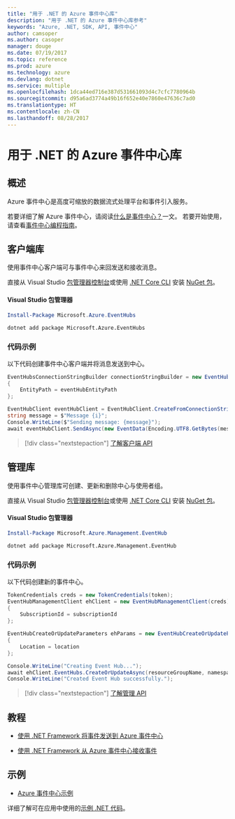 ```yaml
---
title: "用于 .NET 的 Azure 事件中心库"
description: "用于 .NET 的 Azure 事件中心库参考"
keywords: "Azure, .NET, SDK, API, 事件中心"
author: camsoper
ms.author: casoper
manager: douge
ms.date: 07/19/2017
ms.topic: reference
ms.prod: azure
ms.technology: azure
ms.devlang: dotnet
ms.service: multiple
ms.openlocfilehash: 1dca44ed716e387d531661093d4c7cfc7780964b
ms.sourcegitcommit: d95a6ad3774a49b16f652e40e7860e47636c7ad0
ms.translationtype: HT
ms.contentlocale: zh-CN
ms.lasthandoff: 08/28/2017
---
```

# <a name="azure-event-hubs-libraries-for-net"></a>用于 .NET 的 Azure 事件中心库

## <a name="overview"></a>概述

Azure 事件中心是高度可缩放的数据流式处理平台和事件引入服务。

若要详细了解 Azure 事件中心，请阅读[什么是事件中心？](/azure/event-hubs/event-hubs-what-is-event-hubs)一文。  若要开始使用，请查看[事件中心编程指南](/azure/event-hubs/event-hubs-programming-guide)。

## <a name="client-library"></a>客户端库

使用事件中心客户端可与事件中心来回发送和接收消息。

直接从 Visual Studio [包管理器控制台][PackageManager]或使用 [.NET Core CLI][DotNetCLI] 安装 [NuGet 包](https://www.nuget.org/packages/Microsoft.Azure.EventHubs)。

#### <a name="visual-studio-package-manager"></a>Visual Studio 包管理器

```powershell
Install-Package Microsoft.Azure.EventHubs
```

```bash
dotnet add package Microsoft.Azure.EventHubs
```

### <a name="code-example"></a>代码示例

以下代码创建事件中心客户端并将消息发送到中心。

```csharp
EventHubsConnectionStringBuilder connectionStringBuilder = new EventHubsConnectionStringBuilder(eventHubConnectionString)
{
    EntityPath = eventHubEntityPath
};

EventHubClient eventHubClient = EventHubClient.CreateFromConnectionString(connectionStringBuilder.ToString());
string message = $"Message {i}";
Console.WriteLine($"Sending message: {message}");
await eventHubClient.SendAsync(new EventData(Encoding.UTF8.GetBytes(message)));
```

> [!div class="nextstepaction"]
> [了解客户端 API](/dotnet/api/overview/azure/eventhub/client)

## <a name="management-library"></a>管理库

使用事件中心管理库可创建、更新和删除中心与使用者组。

直接从 Visual Studio [包管理器控制台][PackageManager]或使用 [.NET Core CLI][DotNetCLI] 安装 [NuGet 包](https://www.nuget.org/packages/Microsoft.Azure.Management.EventHub)。

#### <a name="visual-studio-package-manager"></a>Visual Studio 包管理器

```powershell
Install-Package Microsoft.Azure.Management.EventHub
```

```bash
dotnet add package Microsoft.Azure.Management.EventHub
```

### <a name="code-example"></a>代码示例

以下代码创建新的事件中心。

```csharp
TokenCredentials creds = new TokenCredentials(token);
EventHubManagementClient ehClient = new EventHubManagementClient(creds)
{
    SubscriptionId = subscriptionId
};

EventHubCreateOrUpdateParameters ehParams = new EventHubCreateOrUpdateParameters()
{
    Location = location
};

Console.WriteLine("Creating Event Hub...");
await ehClient.EventHubs.CreateOrUpdateAsync(resourceGroupName, namespaceName, EventHubName, ehParams);
Console.WriteLine("Created Event Hub successfully.");
```

> [!div class="nextstepaction"]
> [了解管理 API](/dotnet/api/overview/azure/eventhub/management)

## <a name="tutorials"></a>教程

* [使用 .NET Framework 将事件发送到 Azure 事件中心](/azure/event-hubs/event-hubs-dotnet-framework-getstarted-send)

* [使用 .NET Framework 从 Azure 事件中心接收事件](/azure/event-hubs/event-hubs-dotnet-framework-getstarted-receive-eph)

## <a name="samples"></a>示例

* [Azure 事件中心示例](https://github.com/Azure/azure-event-hubs/tree/master/samples)

详细了解可在应用中使用的[示例 .NET 代码](https://azure.microsoft.com/resources/samples/?platform=dotnet)。

[PackageManager]: https://docs.microsoft.com/nuget/tools/package-manager-console
[DotNetCLI]: https://docs.microsoft.com/dotnet/core/tools/dotnet-add-package
